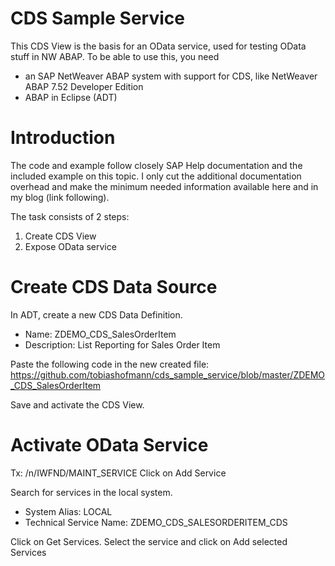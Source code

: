# CDS Sample Service

This CDS View is the basis for an OData service, used for testing OData stuff in NW ABAP. To be able to use this, you need

* an SAP NetWeaver ABAP system with support for CDS, like NetWeaver ABAP 7.52 Developer Edition
* ABAP in Eclipse (ADT)

# Introduction

The code and example follow closely SAP Help documentation and the included example on this topic. I only cut the additional documentation overhead and make the minimum needed information available here and in my blog (link following).

The task consists of 2 steps:

1.	Create CDS View
2.	Expose OData service

# Create CDS Data Source

In ADT, create a new CDS Data Definition.

* Name: ZDEMO_CDS_SalesOrderItem
* Description: List Reporting for Sales Order Item

Paste the following code in the new created file: https://github.com/tobiashofmann/cds_sample_service/blob/master/ZDEMO_CDS_SalesOrderItem

Save and activate the CDS View.


# Activate OData Service

Tx: /n/IWFND/MAINT_SERVICE
Click on Add Service

Search for services in the local system.

* System Alias: LOCAL
* Technical Service Name: ZDEMO_CDS_SALESORDERITEM_CDS

Click on Get Services. Select the service and click on Add selected Services
